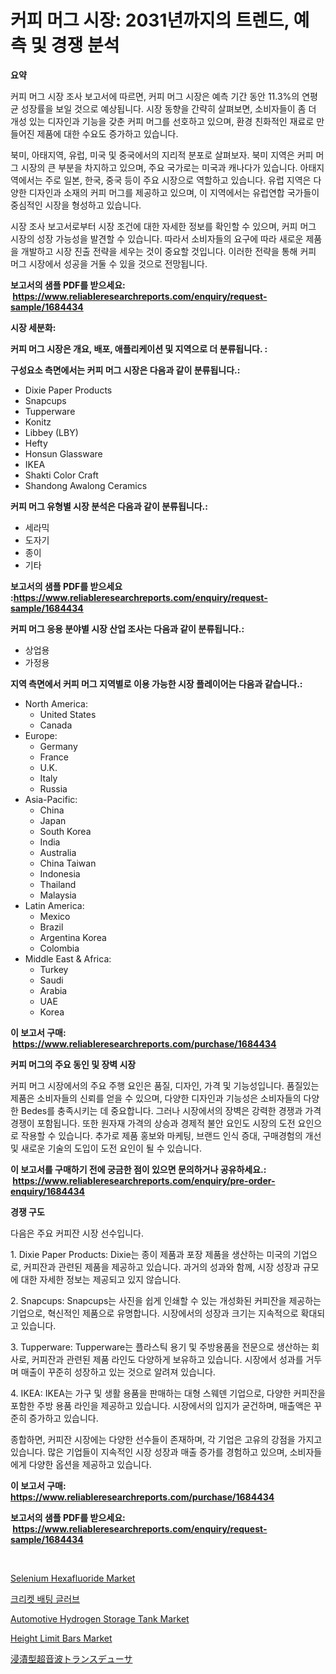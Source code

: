 <p><h1>커피 머그 시장: 2031년까지의 트렌드, 예측 및 경쟁 분석</h1></p><p><strong>요약</strong></p>
<p><p>커피 머그 시장 조사 보고서에 따르면, 커피 머그 시장은 예측 기간 동안 11.3%의 연평균 성장률을 보일 것으로 예상됩니다. 시장 동향을 간략히 살펴보면, 소비자들이 좀 더 개성 있는 디자인과 기능을 갖춘 커피 머그를 선호하고 있으며, 환경 친화적인 재료로 만들어진 제품에 대한 수요도 증가하고 있습니다.</p><p>북미, 아태지역, 유럽, 미국 및 중국에서의 지리적 분포로 살펴보자. 북미 지역은 커피 머그 시장의 큰 부분을 차지하고 있으며, 주요 국가로는 미국과 캐나다가 있습니다. 아태지역에서는 주로 일본, 한국, 중국 등이 주요 시장으로 역할하고 있습니다. 유럽 지역은 다양한 디자인과 소재의 커피 머그를 제공하고 있으며, 이 지역에서는 유럽연합 국가들이 중심적인 시장을 형성하고 있습니다.</p><p>시장 조사 보고서로부터 시장 조건에 대한 자세한 정보를 확인할 수 있으며, 커피 머그 시장의 성장 가능성을 발견할 수 있습니다. 따라서 소비자들의 요구에 따라 새로운 제품을 개발하고 시장 진출 전략을 세우는 것이 중요할 것입니다. 이러한 전략을 통해 커피 머그 시장에서 성공을 거둘 수 있을 것으로 전망됩니다.</p></p>
<p><strong>보고서의 샘플 PDF를 받으세요: &nbsp;<a href="https://www.reliableresearchreports.com/enquiry/request-sample/1684434">https://www.reliableresearchreports.com/enquiry/request-sample/1684434</a></strong></p>
<p><strong>시장 세분화:</strong></p>
<p><strong> 커피 머그 시장은 개요, 배포, 애플리케이션 및 지역으로 더 분류됩니다. :</strong></p>
<p><strong>구성요소 측면에서는 커피 머그 시장은 다음과 같이 분류됩니다.:</strong></p>
<p><ul><li>Dixie Paper Products</li><li>Snapcups</li><li>Tupperware</li><li>Konitz</li><li>Libbey (LBY)</li><li>Hefty</li><li>Honsun Glassware</li><li>IKEA</li><li>Shakti Color Craft</li><li>Shandong Awalong Ceramics</li></ul></p>
<p><strong> 커피 머그 유형별 시장 분석은 다음과 같이 분류됩니다.:</strong></p>
<p><ul><li>세라믹</li><li>도자기</li><li>종이</li><li>기타</li></ul></p>
<p><strong>보고서의 샘플 PDF를 받으세요 :<a href="https://www.reliableresearchreports.com/enquiry/request-sample/1684434">https://www.reliableresearchreports.com/enquiry/request-sample/1684434</a></strong></p>
<p><strong> 커피 머그 응용 분야별 시장 산업 조사는 다음과 같이 분류됩니다.:</strong></p>
<p><ul><li>상업용</li><li>가정용</li></ul></p>
<p><strong>지역 측면에서 커피 머그 지역별로 이용 가능한 시장 플레이어는 다음과 같습니다.:</strong></p>
<p><ul>
    <li>
        North America:
        <ul>
            <li>United States</li>
            <li>Canada</li>
        </ul>
    </li>
    <li>
        Europe:
        <ul>
            <li>Germany</li>
            <li>France</li>
            <li>U.K.</li>
            <li>Italy</li>
            <li>Russia</li>
        </ul>
    </li>
    <li>
        Asia-Pacific:
        <ul>
            <li>China</li>
            <li>Japan</li>
            <li>South Korea</li>
            <li>India</li>
            <li>Australia</li>
            <li>China Taiwan</li>
            <li>Indonesia</li>
            <li>Thailand</li>
            <li>Malaysia</li>
        </ul>
    </li>
    <li>
        Latin America:
        <ul>
            <li>Mexico</li>
            <li>Brazil</li>
            <li>Argentina Korea</li>
            <li>Colombia</li>
        </ul>
    </li>
    <li>
        Middle East & Africa:
        <ul>
            <li>Turkey</li>
            <li>Saudi</li>
            <li>Arabia</li>
            <li>UAE</li>
            <li>Korea</li>
        </ul>
    </li>
    </ul></p>
<p><strong>이 보고서 구매: &nbsp;<a href="https://www.reliableresearchreports.com/purchase/1684434">https://www.reliableresearchreports.com/purchase/1684434</a></strong></p>
<p><strong>커피 머그의 주요 동인 및 장벽 시장</strong></p>
<p><p>커피 머그 시장에서의 주요 주행 요인은 품질, 디자인, 가격 및 기능성입니다. 품질있는 제품은 소비자들의 신뢰를 얻을 수 있으며, 다양한 디자인과 기능성은 소비자들의 다양한 Bedes를 충족시키는 데 중요합니다. 그러나 시장에서의 장벽은 강력한 경쟁과 가격 경쟁이 포함됩니다. 또한 원자재 가격의 상승과 경제적 불안 요인도 시장의 도전 요인으로 작용할 수 있습니다. 추가로 제품 홍보와 마케팅, 브랜드 인식 증대, 구매경험의 개선 및 새로운 기술의 도입이 도전 요인이 될 수 있습니다.</p></p>
<p><strong>이 보고서를 구매하기 전에 궁금한 점이 있으면 문의하거나 공유하세요.: &nbsp;<a href="https://www.reliableresearchreports.com/enquiry/pre-order-enquiry/1684434">https://www.reliableresearchreports.com/enquiry/pre-order-enquiry/1684434</a></strong></p>
<p><strong>경쟁 구도</strong></p>
<p><p>다음은 주요 커피잔 시장 선수입니다.</p><p>1. Dixie Paper Products: Dixie는 종이 제품과 포장 제품을 생산하는 미국의 기업으로, 커피잔과 관련된 제품을 제공하고 있습니다. 과거의 성과와 함께, 시장 성장과 규모에 대한 자세한 정보는 제공되고 있지 않습니다.</p><p>2. Snapcups: Snapcups는 사진을 쉽게 인쇄할 수 있는 개성화된 커피잔을 제공하는 기업으로, 혁신적인 제품으로 유명합니다. 시장에서의 성장과 크기는 지속적으로 확대되고 있습니다.</p><p>3. Tupperware: Tupperware는 플라스틱 용기 및 주방용품을 전문으로 생산하는 회사로, 커피잔과 관련된 제품 라인도 다양하게 보유하고 있습니다. 시장에서 성과를 거두며 매출이 꾸준히 성장하고 있는 것으로 알려져 있습니다.</p><p>4. IKEA: IKEA는 가구 및 생활 용품을 판매하는 대형 스웨덴 기업으로, 다양한 커피잔을 포함한 주방 용품 라인을 제공하고 있습니다. 시장에서의 입지가 굳건하며, 매출액은 꾸준히 증가하고 있습니다.</p><p>종합하면, 커피잔 시장에는 다양한 선수들이 존재하며, 각 기업은 고유의 강점을 가지고 있습니다. 많은 기업들이 지속적인 시장 성장과 매출 증가를 경험하고 있으며, 소비자들에게 다양한 옵션을 제공하고 있습니다.</p></p>
<p><strong>이 보고서 구매: &nbsp; <a href="https://www.reliableresearchreports.com/purchase/1684434">https://www.reliableresearchreports.com/purchase/1684434</a></strong></p>
<p><strong>보고서의 샘플 PDF를 받으세요: &nbsp;<a href="https://www.reliableresearchreports.com/enquiry/request-sample/1684434">https://www.reliableresearchreports.com/enquiry/request-sample/1684434</a></strong><strong></strong></p>
<p>&nbsp;</p>
<p><p><a href="https://github.com/joannesouthgate/Market-Research-Report-List-2/blob/main/selenium-hexafluoride-market.md">Selenium Hexafluoride Market</a></p><p><a href="https://github.com/vss5505pa7z1p/Market-Research-Report-List-1/blob/main/4864174191607.md">크리켓 배팅 글러브</a></p><p><a href="https://issuu.com/reportprime-2/docs/automotive-hydrogen-storage-tank-market-size-2030.">Automotive Hydrogen Storage Tank Market</a></p><p><a href="https://view.publitas.com/reportprime-1/height-limit-bars-market-size-reflecting-a-forecast-till-2030-market-by-type-by-application-and-by-geography/">Height Limit Bars Market</a></p><p><a href="https://github.com/vhemk0794148/Market-Research-Report-List-1/blob/main/4587614191852.md">浸漬型超音波トランスデューサ</a></p></p>